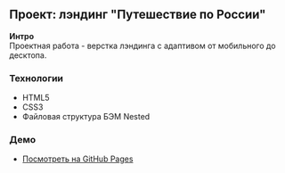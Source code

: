## Проект: лэндинг "Путешествие по России"

**Интро**  
Проектная работа - верстка лэндинга с адаптивом от мобильного до десктопа.

### Технологии
* HTML5
* CSS3
* Файловая структура БЭМ Nested

### Демо
* [Посмотреть на GitHub Pages](https://makssyrnev.github.io/russian-travel/)
